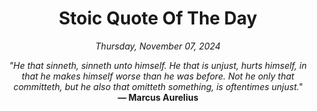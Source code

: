 <h1 align="center">Stoic Quote Of The Day</h1>

<p align="center"><em>Thursday, November 07, 2024</em></p>

<p align="center">
  <em>"He that sinneth, sinneth unto himself. He that is unjust, hurts himself, in that he makes himself worse than he was before. Not he only that committeth, but he also that omitteth something, is oftentimes unjust."</em><br>
  <strong>— Marcus Aurelius</strong>
</p>
